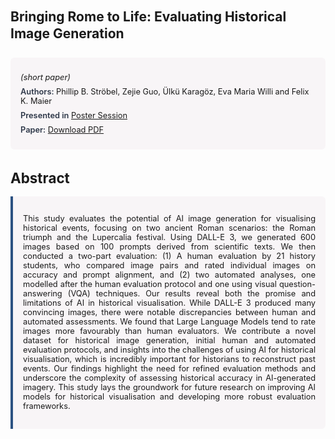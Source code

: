 
<style>    
    h2 {
        margin-top: 0;
        margin-bottom: 1.5rem;
        line-height: 1.3;
    }
    
    h3 {
        margin-top: 2rem;
        margin-bottom: 1rem;
        font-size: 1.4rem;
        font-weight:bold;
    }
    
    .metadata {
        background-color: rgba(96,24,67,0.03);
        padding: 1rem;
        font-size:0.8rem;
        border-radius: 6px;
        margin-bottom: 2rem;
    }
    
    .metadata p {
        margin: 0.5rem 0;
    }
    
    .abstract {
        text-align: justify;
        font-size:0.8rem;
        padding: 1rem;
        background-color: rgba(96,24,67,0.03);
        border-left: 4px solid #2c5282;
        border-radius: 0 6px 6px 0;
    }
    
    strong {
        color: #2d3748;
        font-weight: 600;
    }
</style>
<main role="main">
<h2>Bringing Rome to Life: Evaluating Historical Image Generation</h2>

<section class="metadata">
<p style='font-size:0.8rem'><i>(short paper)</i></p>
<p><strong>Authors:</strong> Phillip B. Ströbel, Zejie Guo, Ülkü Karagöz, Eva Maria Willi and Felix K. Maier</p>
<p><strong>Presented in</strong> <a href="/programme/#postersession">Poster Session</a></p>
<p><strong>Paper:</strong> <a href="https://ceur-ws.org/Vol-3834/paper58.pdf">Download PDF</a></p>
</section>

<section>
<h3>Abstract</h3>
<div class="abstract">
<p>This study evaluates the potential of AI image generation for visualising historical events, focusing on two ancient Roman scenarios: the Roman triumph and the  Lupercalia  festival. Using DALL-E 3, we generated 600 images based on 100 prompts derived from scientific texts. We then conducted a two-part evaluation: (1) A human evaluation by 21 history students, who compared image pairs and rated individual images on accuracy and prompt alignment, and (2) two automated analyses, one modelled after the human evaluation protocol and one using visual question-answering (VQA) techniques.  Our results reveal both the promise and limitations of AI in historical visualisation. While DALL-E 3 produced many convincing images, there were notable discrepancies between human and automated assessments. We found that Large Language Models tend to rate images more favourably than human evaluators.   We contribute a novel dataset for historical image generation, initial human and automated evaluation protocols, and insights into the challenges of using AI for historical visualisation, which is incredibly important for historians to reconstruct past events. Our findings highlight the need for refined evaluation methods and underscore the complexity of assessing historical accuracy in AI-generated imagery. This study lays the groundwork for future research on improving AI models for historical visualisation and developing more robust evaluation frameworks.</p>
</div>
</section>
</main>